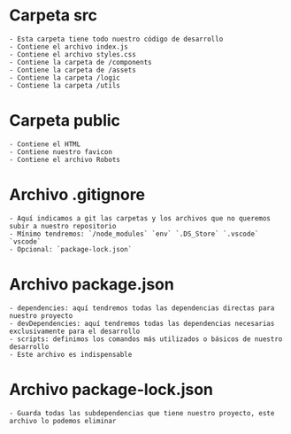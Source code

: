 # Carpeta src
    - Esta carpeta tiene todo nuestro código de desarrollo
    - Contiene el archivo index.js
    - Contiene el archivo styles.css
    - Contiene la carpeta de /components
    - Contiene la carpeta de /assets
    - Contiene la carpeta /logic
    - Contiene la carpeta /utils

# Carpeta public
    - Contiene el HTML
    - Contiene nuestro favicon
    - Contiene el archivo Robots

# Archivo .gitignore
    - Aquí indicamos a git las carpetas y los archivos que no queremos subir a nuestro repositorio
    - Mínimo tendremos: `/node_modules` `env` `.DS_Store` `.vscode` `vscode`
    - Opcional: `package-lock.json`

# Archivo package.json
    - dependencies: aquí tendremos todas las dependencias directas para nuestro proyecto
    - devDependencies: aquí tendremos todas las dependencias necesarias exclusivamente para el desarrollo
    - scripts: definimos los comandos más utilizados o básicos de nuestro desarrollo
    - Este archivo es indispensable

# Archivo package-lock.json
    - Guarda todas las subdependencias que tiene nuestro proyecto, este archivo lo podemos eliminar
